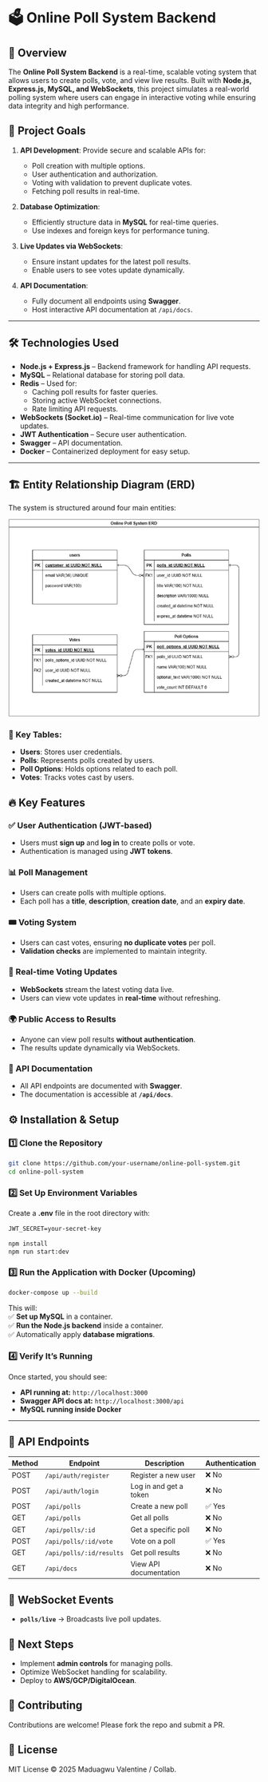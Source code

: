 # 🗳️ Online Poll System Backend

## 🚀 Overview
The **Online Poll System Backend** is a real-time, scalable voting system that allows users to create polls, vote, and view live results. Built with **Node.js, Express.js, MySQL, and WebSockets**, this project simulates a real-world polling system where users can engage in interactive voting while ensuring data integrity and high performance.

## 🎯 Project Goals
1. **API Development**: Provide secure and scalable APIs for:
   - Poll creation with multiple options.
   - User authentication and authorization.
   - Voting with validation to prevent duplicate votes.
   - Fetching poll results in real-time.
  
2. **Database Optimization**:
   - Efficiently structure data in **MySQL** for real-time queries.
   - Use indexes and foreign keys for performance tuning.
  
3. **Live Updates via WebSockets**:
   - Ensure instant updates for the latest poll results.
   - Enable users to see votes update dynamically.

4. **API Documentation**:
   - Fully document all endpoints using **Swagger**.
   - Host interactive API documentation at `/api/docs`.

---

## 🛠️ Technologies Used  
- **Node.js + Express.js** – Backend framework for handling API requests.  
- **MySQL** – Relational database for storing poll data.  
- **Redis** – Used for:  
  - Caching poll results for faster queries.  
  - Storing active WebSocket connections.  
  - Rate limiting API requests.  
- **WebSockets (Socket.io)** – Real-time communication for live vote updates.  
- **JWT Authentication** – Secure user authentication.  
- **Swagger** – API documentation.  
- **Docker** – Containerized deployment for easy setup.  

---

## 🏗️ Entity Relationship Diagram (ERD)
The system is structured around four main entities:

![ERD Diagram](./docs/media/online-poll-erd.png)  

### 📌 Key Tables:
- **Users**: Stores user credentials.
- **Polls**: Represents polls created by users.
- **Poll Options**: Holds options related to each poll.
- **Votes**: Tracks votes cast by users.

## 🔥 Key Features

### ✅ User Authentication (JWT-based)
- Users must **sign up** and **log in** to create polls or vote.
- Authentication is managed using **JWT tokens**.

### 📊 Poll Management
- Users can create polls with multiple options.
- Each poll has a **title**, **description**, **creation date**, and an **expiry date**.

### 🎟️ Voting System
- Users can cast votes, ensuring **no duplicate votes** per poll.
- **Validation checks** are implemented to maintain integrity.

### 📡 Real-time Voting Updates
- **WebSockets** stream the latest voting data live.
- Users can view vote updates in **real-time** without refreshing.

### 🌍 Public Access to Results
- Anyone can view poll results **without authentication**.
- The results update dynamically via WebSockets.

### 📜 API Documentation
- All API endpoints are documented with **Swagger**.
- The documentation is accessible at **`/api/docs`**.


## ⚙️ Installation & Setup

### 1️⃣ Clone the Repository  
```bash
git clone https://github.com/your-username/online-poll-system.git
cd online-poll-system
```

### 2️⃣ Set Up Environment Variables  
Create a **.env** file in the root directory with:  
```env
JWT_SECRET=your-secret-key
```

```node
npm install
npm run start:dev
```

### 3️⃣ Run the Application with Docker  (Upcoming)
```bash
docker-compose up --build
```

This will:  
✅ **Set up MySQL** in a container.  
✅ **Run the Node.js backend** inside a container.  
✅ Automatically apply **database migrations**.  

### 4️⃣ Verify It’s Running  
Once started, you should see:  
- **API running at:** `http://localhost:3000`  
- **Swagger API docs at:** `http://localhost:3000/api`  
- **MySQL running inside Docker**  

---
## 🔌 API Endpoints

| Method | Endpoint | Description | Authentication |
|--------|----------|-------------|---------------|
| POST   | `/api/auth/register` | Register a new user | ❌ No |
| POST   | `/api/auth/login` | Log in and get a token | ❌ No |
| POST   | `/api/polls` | Create a new poll | ✅ Yes |
| GET    | `/api/polls` | Get all polls | ❌ No |
| GET    | `/api/polls/:id` | Get a specific poll | ❌ No |
| POST   | `/api/polls/:id/vote` | Vote on a poll | ✅ Yes |
| GET    | `/api/polls/:id/results` | Get poll results | ❌ No |
| GET    | `/api/docs` | View API documentation | ❌ No |

## 📡 WebSocket Events
- **`polls/live`** → Broadcasts live poll updates.

## 🏁 Next Steps
- Implement **admin controls** for managing polls.
- Optimize WebSocket handling for scalability.
- Deploy to **AWS/GCP/DigitalOcean**.

## 🤝 Contributing
Contributions are welcome! Please fork the repo and submit a PR.

## 📜 License
MIT License © 2025 Maduagwu Valentine / Collab.